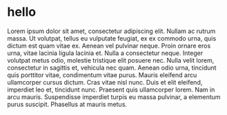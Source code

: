 # hello



Lorem ipsum dolor sit amet, consectetur adipiscing elit. Nullam ac rutrum massa. Ut volutpat, tellus eu vulputate feugiat, ex ex commodo urna, quis dictum est quam vitae ex. Aenean vel pulvinar neque. Proin ornare eros urna, vitae lacinia ligula lacinia et. Nulla a consectetur neque. Integer volutpat metus odio, molestie tristique elit posuere nec. Nulla velit lorem, consectetur in sagittis et, vehicula nec quam. Aenean odio urna, tincidunt quis porttitor vitae, condimentum vitae purus. Mauris eleifend arcu ullamcorper cursus dictum. Cras vitae nisl nunc. Duis et elit eleifend, imperdiet leo et, tincidunt nunc. Praesent quis ullamcorper lorem. Nam in arcu mauris. Suspendisse imperdiet turpis eu massa pulvinar, a elementum purus suscipit. Phasellus at mauris metus.
